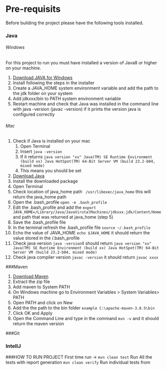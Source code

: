 # Pre-requisits
Before building the project please have the following tools installed.

### Java
###### Windows
For this project to run you must have installed a version of Java8 or higher on your machine.

1. [Download JAVA for Windows](https://www.oracle.com/java/technologies/downloads/#java8-windows)
2. Install following the steps in the installer
3. Create a JAVA_HOME system environment variable and add the path to the jdk folder on your system
4. Add jdkxxx/bin to PATH system environment variable
5. Restart machine and check that Java was installed in the command line with java -version (javac -version) if it prints the version java is configured correctly

###### Mac
1. Check if Java is installed on your mac 
   1. Open Terminal
   2. Insert ```java -version```
   3. If it returns ```java version "xx"
      Java(TM) SE Runtime Environment (build xx)
      Java HotSpot(TM) 64-Bit Server VM (build 23.2-b04, mixed mode)```
   4. This means you should be set
2. [Download Java](https://www.oracle.com/java/technologies/downloads/#java8-mac)
3. Install the downloaded package
4. Open Terminal
5. Check location of java_home path ``` /usr/libexec/java_home``` this will return the java_home path
6. Open the .bash_profile ```open -e .bash_profile```
7. Edit the .bash_profile and add the ```export JAVA_HOME=/Library/Java/JavaVirutalMachines/jdkxxx.jdk/Content/Home``` and path that was returned at java_home (step 5)
8. Save the .bash_profile file
9. In the terminal refresh the .bash_profile file ```source ~/.bash_profile```
10. Echo the value of JAVA_HOME ```echo $JAVA_HOME``` it should return the value stored in the /.bash_profile
11. Check java version ```java -version```it should return ```java version "xx"
    Java(TM) SE Runtime Environment (build xx)
    Java HotSpot(TM) 64-Bit Server VM (build 23.2-b04, mixed mode)```
12. Check java compiler version ```javac -version``` it should return ```javac xxxx```



###Maven
1. [Download Maven](https://maven.apache.org/download.cgi)
2. Extract the zip file
3. Add maven to System PATH 
4. On Windows machine go to Environment Variables > System Variables> PATH
5. Open PATH and click on New
6. Add the the path to the bin folder ```example C:\apache-maven-3.8.5\bin```
7. Click OK and Apply
8. Open the Command Line and type in the command ```mvn -v```  and it should return the maven version

###Git


### IntelIJ



###HOW TO RUN PROJECT
First time run -> ```mvn clean test``` 
Run All the tests with report generation ```mvn clean verify```
Run individual tests from 
